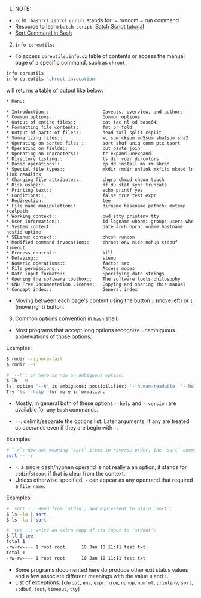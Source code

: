 1. NOTE:

- `rc` in `.bashrc`/`.zshrc`/`.curlrc` stands for := runcom = run command
- Resource to learn `batch script`: [Batch Script tutorial](http://steve-jansen.github.io/guides/windows-batch-scripting/)
- [Sort Command in Bash](https://linuxhint.com/bash_sort_command/)

2. `info coreutils`:

- To access `coreutils.info.gz` table of contents or access the manual page of a specific command, such as `chroot`:

```bash
info coreutils
info coreutils 'chroot invocation'
```

will returns a table of output like below:

```
* Menu:

* Introduction::                    Caveats, overview, and authors
* Common options::                  Common options
* Output of entire files::          cat tac nl od base64
* Formatting file contents::        fmt pr fold
* Output of parts of files::        head tail split csplit
* Summarizing files::               wc sum cksum md5sum sha1sum sha2
* Operating on sorted files::       sort shuf uniq comm ptx tsort
* Operating on fields::             cut paste join
* Operating on characters::         tr expand unexpand
* Directory listing::               ls dir vdir dircolors
* Basic operations::                cp dd install mv rm shred
* Special file types::              mkdir rmdir unlink mkfifo mknod ln link readlink
* Changing file attributes::        chgrp chmod chown touch
* Disk usage::                      df du stat sync truncate
* Printing text::                   echo printf yes
* Conditions::                      false true test expr
* Redirection::                     tee
* File name manipulation::          dirname basename pathchk mktemp realpath
* Working context::                 pwd stty printenv tty
* User information::                id logname whoami groups users who
* System context::                  date arch nproc uname hostname hostid uptime
* SELinux context::                 chcon runcon
* Modified command invocation::     chroot env nice nohup stdbuf timeout
* Process control::                 kill
* Delaying::                        sleep
* Numeric operations::              factor seq
* File permissions::                Access modes
* Date input formats::              Specifying date strings
* Opening the software toolbox::    The software tools philosophy
* GNU Free Documentation License::  Copying and sharing this manual
* Concept index::                   General index
```

- Moving between each page's content using the button `]` (move left) or `[` (move right) button.

3. Common options convention in `bash` shell:

- Most programs that accept long options recognize unambiguous abbreviations of those options:

Examples:

```bash
$ rmdir --ignore-fail
$ rmdir --i

# `--h`: in here is now an ambiguous option.
$ lh --h
ls: option '--h' is ambiguous; possibilities: '--human-readable' '--help' '--hide' '--hide-control-chars'
Try 'ls --help' for more information.
```

- Mostly, in general both of these options `--help` and `--version` are available for any `bash` commands.

- `--`: delimit/separate the options list. Later arguments, if any are treated as operands even if they are begin with `-`.

Examples:

```bash
# `-r`: now not meaning `sort` items in reverse order, the `sort` command will treating it as a file named `-r`.
sort -- -r
```

- `-`: a single dash/hyphen operand is not really a an option, it stands for `stdin`/`stdout` if that is clear from the context.
- Unless otherwise specified, `-` can appear as any openrand that required a `file name`.

Examples:

```bash
# `sort -`: Read from `stdin`, and equivalent to plain `sort`:
$ ls -la | sort
$ ls -la | sort -

# `tee -`: write an extra copy of its input to `stdout`:
$ ll | tee -
total 1
-rw-rw---- 1 root root      10 Jan 10 11:11 test.txt
total 1
-rw-rw---- 1 root root      10 Jan 10 11:11 test.txt
```

- Some programs documented here do produce other exit status values and a few associate different meanings with the value `0` and `1`.
- List of exceptions: [`chroot`, `env`, `expr`, `nice`, `nohup`, `numfmt`, `printenv`, `sort`, `stdbuf`, `test`, `timeout`, `tty`]
